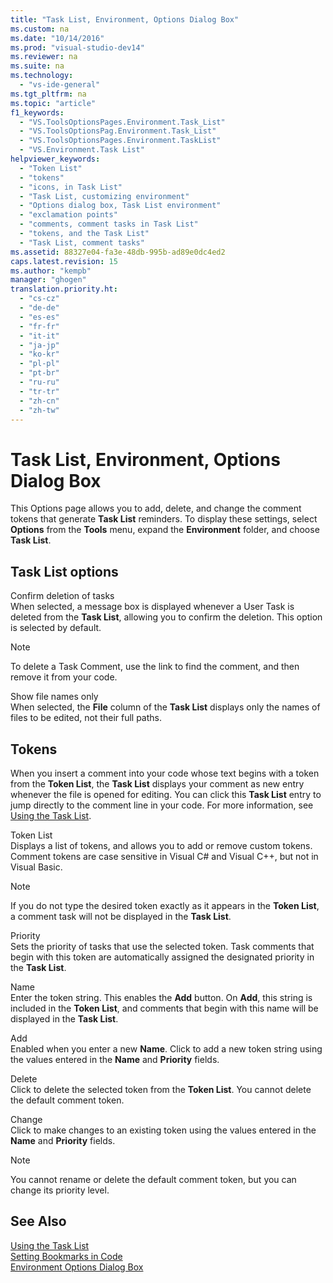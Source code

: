 ```yaml
---
title: "Task List, Environment, Options Dialog Box"
ms.custom: na
ms.date: "10/14/2016"
ms.prod: "visual-studio-dev14"
ms.reviewer: na
ms.suite: na
ms.technology: 
  - "vs-ide-general"
ms.tgt_pltfrm: na
ms.topic: "article"
f1_keywords: 
  - "VS.ToolsOptionsPages.Environment.Task_List"
  - "VS.ToolsOptionsPag.Environment.Task_List"
  - "VS.ToolsOptionsPages.Environment.TaskList"
  - "VS.Environment.Task List"
helpviewer_keywords: 
  - "Token List"
  - "tokens"
  - "icons, in Task List"
  - "Task List, customizing environment"
  - "Options dialog box, Task List environment"
  - "exclamation points"
  - "comments, comment tasks in Task List"
  - "tokens, and the Task List"
  - "Task List, comment tasks"
ms.assetid: 88327e04-fa3e-48db-995b-ad89e0dc4ed2
caps.latest.revision: 15
ms.author: "kempb"
manager: "ghogen"
translation.priority.ht: 
  - "cs-cz"
  - "de-de"
  - "es-es"
  - "fr-fr"
  - "it-it"
  - "ja-jp"
  - "ko-kr"
  - "pl-pl"
  - "pt-br"
  - "ru-ru"
  - "tr-tr"
  - "zh-cn"
  - "zh-tw"
---
```

# Task List, Environment, Options Dialog Box
This Options page allows you to add, delete, and change the comment tokens that generate **Task List** reminders. To display these settings, select **Options** from the **Tools** menu, expand the **Environment** folder, and choose **Task List**.  
  
## Task List options  
 Confirm deletion of tasks  
 When selected, a message box is displayed whenever a User Task is deleted from the **Task List**, allowing you to confirm the deletion. This option is selected by default.  
  
> [!NOTE]
>  To delete a Task Comment, use the link to find the comment, and then remove it from your code.  
  
 Show file names only  
 When selected, the **File** column of the **Task List** displays only the names of files to be edited, not their full paths.  
  
## Tokens  
 When you insert a comment into your code whose text begins with a token from the **Token List**, the **Task List** displays your comment as new entry whenever the file is opened for editing. You can click this **Task List** entry to jump directly to the comment line in your code. For more information, see [Using the Task List](../ide/using-the-task-list.md).  
  
 Token List  
 Displays a list of tokens, and allows you to add or remove custom tokens. Comment tokens are case sensitive in Visual C# and Visual C++, but not in Visual Basic.  
  
> [!NOTE]
>  If you do not type the desired token exactly as it appears in the **Token List**, a comment task will not be displayed in the **Task List**.  
  
 Priority  
 Sets the priority of tasks that use the selected token. Task comments that begin with this token are automatically assigned the designated priority in the **Task List**.  
  
 Name  
 Enter the token string. This enables the **Add** button. On **Add**, this string is included in the **Token List**, and comments that begin with this name will be displayed in the **Task List**.  
  
 Add  
 Enabled when you enter a new **Name**. Click to add a new token string using the values entered in the **Name** and **Priority** fields.  
  
 Delete  
 Click to delete the selected token from the **Token List**. You cannot delete the default comment token.  
  
 Change  
 Click to make changes to an existing token using the values entered in the **Name** and **Priority** fields.  
  
> [!NOTE]
>  You cannot rename or delete the default comment token, but you can change its priority level.  
  
## See Also  
 [Using the Task List](../ide/using-the-task-list.md)   
 [Setting Bookmarks in Code](../ide/setting-bookmarks-in-code.md)   
 [Environment Options Dialog Box](../reference/environment-options-dialog-box.md)